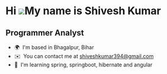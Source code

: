 Hi ![](https://user-images.githubusercontent.com/18350557/176309783-0785949b-9127-417c-8b55-ab5a4333674e.gif)My name is Shivesh Kumar
=====================================================================================================================================

Programmer Analyst
------------------

* 🌍  I'm based in Bhagalpur, Bihar
* ✉️  You can contact me at [shiveshkumar394@gmail.com](mailto:shiveshkumar394@gmail.com )
* 🧠  I'm learning spring, springboot, hibernate and angular
